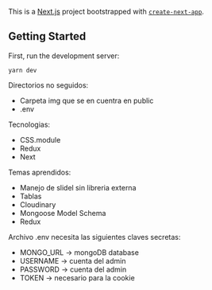 This is a [Next.js](https://nextjs.org/) project bootstrapped with [`create-next-app`](https://github.com/vercel/next.js/tree/canary/packages/create-next-app).

## Getting Started

First, run the development server:

`yarn dev`

Directorios no seguidos:

-  Carpeta img que se en cuentra en public
-  .env

Tecnologias:

-  CSS.module
-  Redux
-  Next

Temas aprendidos:

-  Manejo de slidel sin libreria externa
-  Tablas
-  Cloudinary
-  Mongoose Model Schema
-  Redux

Archivo .env necesita las siguientes claves secretas:

-  MONGO_URL -> mongoDB database
-  USERNAME -> cuenta del admin
-  PASSWORD -> cuenta del admin
-  TOKEN -> necesario para la cookie
